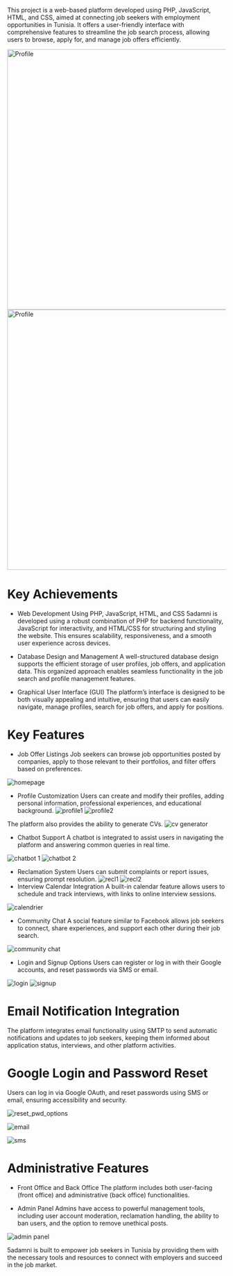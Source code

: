 
This project is a web-based platform developed using PHP, JavaScript, HTML, and CSS, aimed at connecting job seekers with employment opportunities in Tunisia. It offers a user-friendly interface with comprehensive features to streamline the job search process, allowing users to browse, apply for, and manage job offers efficiently.

<img src="https://github.com/user-attachments/assets/1f61ffda-9af9-4dbe-8a78-cf6ebbc270f6" alt="Profile" width="600" /> 
<img src="https://github.com/user-attachments/assets/07dd2b15-4a4a-493f-8567-a0d4664ab6ec" alt="Profile" width="600" /> 

# Key Achievements
- Web Development Using PHP, JavaScript, HTML, and CSS
5adamni is developed using a robust combination of PHP for backend functionality, JavaScript for interactivity, and HTML/CSS for structuring and styling the website. This ensures scalability, responsiveness, and a smooth user experience across devices.

- Database Design and Management
A well-structured database design supports the efficient storage of user profiles, job offers, and application data. This organized approach enables seamless functionality in the job search and profile management features.

- Graphical User Interface (GUI)
The platform’s interface is designed to be both visually appealing and intuitive, ensuring that users can easily navigate, manage profiles, search for job offers, and apply for positions.

# Key Features
- Job Offer Listings
Job seekers can browse job opportunities posted by companies, apply to those relevant to their portfolios, and filter offers based on preferences.

![homepage](https://github.com/user-attachments/assets/a545c21e-f221-4bcd-b002-918446364396)

- Profile Customization
Users can create and modify their profiles, adding personal information, professional experiences, and educational background.
![profile1](https://github.com/user-attachments/assets/8ddc9ccc-931b-462c-8953-9ae3ae40dd78)
![profile2](https://github.com/user-attachments/assets/ac20f0b9-e2b1-4f2f-85d3-757cab4c9e63)

The platform also provides the ability to generate CVs.
![cv generator](https://github.com/user-attachments/assets/0007a5a6-fa68-4740-9779-166acf925c96)

- Chatbot Support
A chatbot is integrated to assist users in navigating the platform and answering common queries in real time.

![chatbot 1](https://github.com/user-attachments/assets/b5f6928c-399c-4fd8-9f43-ef00b517c1b2)
![chatbot 2](https://github.com/user-attachments/assets/5ff9df05-98f9-42bc-aa55-1a6e16731751)
- Reclamation System
Users can submit complaints or report issues, ensuring prompt resolution.
![recl1](https://github.com/user-attachments/assets/4ad2278c-4271-4a37-954f-4ee05e039dce)
![recl2](https://github.com/user-attachments/assets/5861f61d-2bd0-46f8-bf29-ac82a1456a3e)
- Interview Calendar Integration
A built-in calendar feature allows users to schedule and track interviews, with links to online interview sessions.

![calendrier](https://github.com/user-attachments/assets/4e74fcc6-605d-4a27-b45a-283ee3e88bfe)
- Community Chat
A social feature similar to Facebook allows job seekers to connect, share experiences, and support each other during their job search.

![community chat](https://github.com/user-attachments/assets/abe9ae1e-9ef3-4ab8-bdc7-2de4afdb7e95)
- Login and Signup Options
Users can register or log in with their Google accounts, and reset passwords via SMS or email.

![login](https://github.com/user-attachments/assets/715229b1-e446-42af-9d49-9713466b7003)
![signup](https://github.com/user-attachments/assets/154d6559-4085-477b-b310-0bfec61b24e2)
# Email Notification Integration
The platform integrates email functionality using SMTP to send automatic notifications and updates to job seekers, keeping them informed about application status, interviews, and other platform activities.

# Google Login and Password Reset
Users can log in via Google OAuth, and reset passwords using SMS or email, ensuring accessibility and security.

![reset_pwd_options](https://github.com/user-attachments/assets/b492745c-abf5-4690-868c-2cb60d8e35f7)

![email](https://github.com/user-attachments/assets/ed3a5adc-26c1-4a51-a714-a13ebd588e7a)

![sms](https://github.com/user-attachments/assets/eb9397f7-bfb7-498b-8c20-7046ada11204)

# Administrative Features
- Front Office and Back Office
The platform includes both user-facing (front office) and administrative (back office) functionalities.

- Admin Panel
Admins have access to powerful management tools, including user account moderation, reclamation handling, the ability to ban users, and the option to remove unethical posts.

![admin panel](https://github.com/user-attachments/assets/708fae18-3a90-4568-921d-7cdb639c9b49)

5adamni is built to empower job seekers in Tunisia by providing them with the necessary tools and resources to connect with employers and succeed in the job market.

